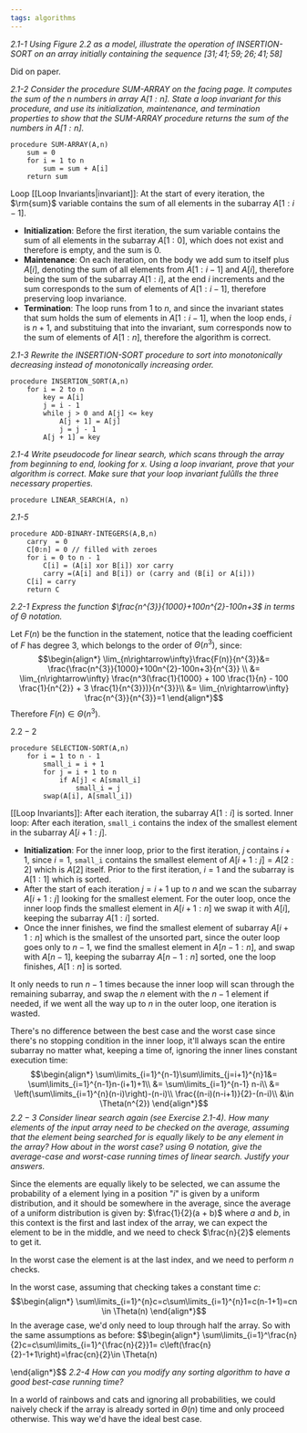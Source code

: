 ```yaml
---
tags: algorithms
---
```

*2.1-1 Using Figure 2.2 as a model, illustrate the operation of INSERTION-SORT on an array initially containing the sequence $[31; 41; 59; 26; 41; 58]$* 

Did on paper.

*2.1-2 Consider the procedure SUM-ARRAY on the facing page. It computes the sum of the $n$ numbers in array $A[1:n]$. State a loop invariant for this procedure, and use its initialization, maintenance, and termination properties to show that the SUM-ARRAY procedure returns the sum of the numbers in $A[1:n]$.*

```
procedure SUM-ARRAY(A,n)
	sum = 0
	for i = 1 to n
		sum = sum + A[i]
	return sum
```

Loop [[Loop Invariants|invariant]]: At the start of every iteration, the $\rm{sum}$ variable contains the sum of all elements in the subarray $A[1:i-1]$. 

- **Initialization**: Before the first iteration, the sum variable contains the sum of all elements in the subarray $A[1:0]$, which does not exist and therefore is empty, and the sum is $0$.
- **Maintenance**: On each iteration,  on the body we add sum to itself plus $A[i]$, denoting the sum of all elements from $A[1:i-1]$ and $A[i]$, therefore being the sum of the subarray $A[1:i]$, at the end $i$ increments and the sum corresponds to the sum of elements of $A[1:i-1]$, therefore preserving loop invariance.
- **Termination**: The loop runs from $1$ to $n$, and since the invariant states that sum holds the sum of elements in $A[1:i-1]$, when the loop ends, $i$ is $n+1$, and substituing that into the invariant, sum corresponds now to the sum of elements of $A[1:n]$, therefore the algorithm is correct.

*2.1-3 Rewrite the INSERTION-SORT procedure to sort into monotonically decreasing instead of monotonically increasing order.*

```
procedure INSERTION_SORT(A,n)
	for i = 2 to n
		key = A[i]
		j = i - 1
		while j > 0 and A[j] <= key
			A[j + 1] = A[j]
			j = j - 1
		A[j + 1] = key
```

*2.1-4 Write pseudocode for linear search, which scans through the array from beginning to end, looking for x. Using a loop invariant, prove that your algorithm is correct. Make sure that your loop invariant fulûlls the three necessary properties.*
```
procedure LINEAR_SEARCH(A, n)
```


*2.1-5*
```
procedure ADD-BINARY-INTEGERS(A,B,n)
	carry  = 0
	C[0:n] = 0 // filled with zeroes
	for i = 0 to n - 1
		C[i] = (A[i] xor B[i]) xor carry
		carry =(A[i] and B[i]) or (carry and (B[i] or A[i]))
	C[i] = carry
	return C
```

*2.2-1 Express the function $\frac{n^{3}}{1000}+100n^{2}-100n+3$ in terms of $\Theta$ notation.*

Let $F(n)$ be the function in the statement, notice that the leading coefficient of $F$ has degree $3$, which belongs to the order of $\Theta(n^{3})$, since:
$$\begin{align*}
\lim_{n\rightarrow\infty}\frac{F(n)}{n^{3}}&= \frac{\frac{n^{3}}{1000}+100n^{2}-100n+3}{n^{3}} \\
&= \lim_{n\rightarrow\infty} \frac{n^3(\frac{1}{1000} + 100 \frac{1}{n} - 100 \frac{1}{n^{2}} + 3 \frac{1}{n^{3}})}{n^{3}}\\
&= \lim_{n\rightarrow\infty} \frac{n^{3}}{n^{3}}=1
\end{align*}$$
Therefore $F(n) \in \Theta(n^{3})$.

$2.2-2$

```
procedure SELECTION-SORT(A,n)
	for i = 1 to n - 1
		small_i = i + 1
		for j = i + 1 to n
			if A[j] < A[small_i]
				small_i = j
		swap(A[i], A[small_i])
```

[[Loop Invariants]]: After each iteration, the subarray $A[1:i]$ is sorted.
Inner loop: After each iteration, `small_i` contains the index of the smallest element in the subarray $A[i+1:j]$.

- **Initialization**: For the inner loop, prior to the first iteration, $j$ contains $i + 1$, since $i=1$, `small_i` contains the smallest element of $A[i + 1: j]=A[2:2]$ which is $A[2]$ itself. Prior to the first iteration, $i=1$ and the subarray is $A[1:1]$ which is sorted.
- After the start of each iteration $j = i + 1$ up to $n$ and we scan the subarray $A[i+1:j]$ looking for the smallest element.  For the outer loop, once the inner loop finds the smallest element in $A[i+1:n]$ we swap it with $A[i]$, keeping the subarray $A[1:i]$ sorted.
- Once the inner finishes, we find the smallest element of subarray $A[i+1:n]$ which is the smallest of the unsorted part, since the outer loop goes only to $n - 1$, we find the smallest element in $A[n-1:n]$, and swap with $A[n-1]$, keeping the subarray $A[n-1:n]$ sorted, one the loop finishes, $A[1:n]$ is sorted.

It only needs to run $n-1$ times because the inner loop will scan through the remaining subarray, and swap the $n$ element with the $n - 1$ element if needed, if we went all the way up to $n$ in the outer loop, one iteration is wasted.

There's no difference between the best case and the worst case since there's no stopping condition in the inner loop, it'll always scan the entire subarray no matter what, keeping a time of, ignoring the inner lines constant execution time:
$$\begin{align*}
\sum\limits_{i=1}^{n-1}\sum\limits_{j=i+1}^{n}1&= \sum\limits_{i=1}^{n-1}n-(i+1)+1\\
&= \sum\limits_{i=1}^{n-1} n-i\\
&= \left(\sum\limits_{i=1}^{n}(n-i)\right)-(n-i)\\
\frac{(n-i)(n-i+1)}{2}-(n-i)\\
&\in \Theta(n^{2})
\end{align*}$$
*$2.2-3$ Consider linear search again (see Exercise 2.1-4). How many elements of the input array need to be checked on the average, assuming that the element being searched for is equally likely to be any element in the array? How about in the worst case? using $\Theta$ notation, give the average-case and worst-case running times of linear search. Justify your answers.*

Since the elements are equally likely to be selected, we can assume the probability of a element lying in a position "$i$" is given by a uniform distribution, and it should be somewhere in the average, since the average of a uniform distribution is given by: $\frac{1}{2}(a + b)$ where $a$ and $b$, in this context is the first and last index of the array, we can expect the element to be in the middle, and we need to check $\frac{n}{2}$ elements to get it.

In the worst case the element is at the last index, and we need to perform $n$ checks.

In the worst case, assuming that checking takes a constant time $c$:
$$\begin{align*}
\sum\limits_{i=1}^{n}c=c\sum\limits_{i=1}^{n}1=c(n-1+1)=cn \in \Theta(n)
\end{align*}$$
In the average case, we'd only need to loup through half the array. So with the same assumptions as before:
$$\begin{align*}
\sum\limits_{i=1}^\frac{n}{2}c=c\sum\limits_{i=1}^{\frac{n}{2}}1=
c\left(\frac{n}{2}-1+1\right)=\frac{cn}{2}\in  \Theta(n)

\end{align*}$$
*2.2-4 How can you modify any sorting algorithm to have a good best-case running time?*

In a world of rainbows and cats and ignoring all probabilities, we could naively check if the array is already sorted in $\Theta(n)$ time and only proceed otherwise. This way we'd have the ideal best case.